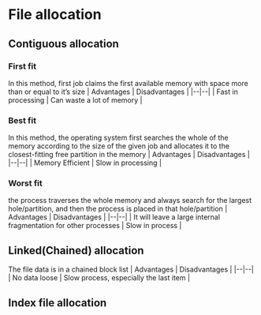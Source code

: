 # File allocation
## Contiguous allocation
### First fit
In this method, first job claims the first available memory with space more than or equal to it’s size
| Advantages | Disadvantages |
|--|--|
| Fast in processing | Can waste a lot of memory |
### Best fit
In this method, the operating system first searches the whole of the memory according to the size of the given job and allocates it to the closest-fitting free partition in the memory
| Advantages | Disadvantages |
|--|--|
| Memory Efficient | Slow in processing |
### Worst fit
the process traverses the whole memory and always search for the largest hole/partition, and then the process is placed in that hole/partition
| Advantages | Disadvantages |
|--|--|
| It will leave a large internal fragmentation for other processes | Slow in process |
## Linked(Chained) allocation
The file data is in a chained block list
| Advantages | Disadvantages |
|--|--|
| No data loose | Slow process, especially the last item |
## Index file allocation
<!--stackedit_data:
eyJoaXN0b3J5IjpbNTE5MTc4Mjk1XX0=
-->